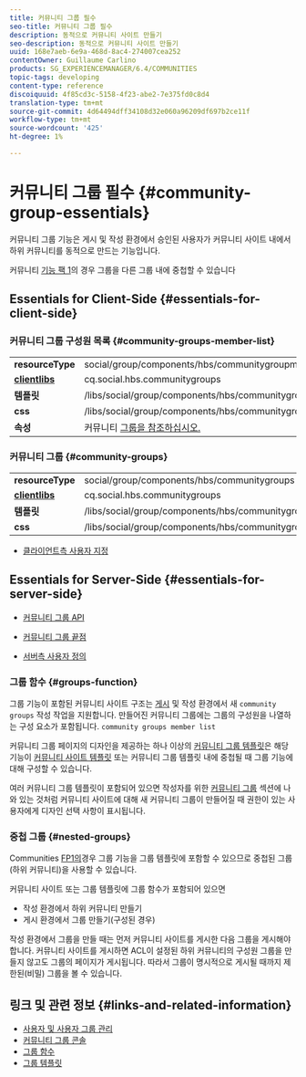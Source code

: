 ```yaml
---
title: 커뮤니티 그룹 필수
seo-title: 커뮤니티 그룹 필수
description: 동적으로 커뮤니티 사이트 만들기
seo-description: 동적으로 커뮤니티 사이트 만들기
uuid: 168e7aeb-6e9a-468d-8ac4-274007cea252
contentOwner: Guillaume Carlino
products: SG_EXPERIENCEMANAGER/6.4/COMMUNITIES
topic-tags: developing
content-type: reference
discoiquuid: 4f85cd3c-5158-4f23-abe2-7e375fd0c8d4
translation-type: tm+mt
source-git-commit: 4d64494dff34108d32e060a96209df697b2ce11f
workflow-type: tm+mt
source-wordcount: '425'
ht-degree: 1%

---
```



# 커뮤니티 그룹 필수 {#community-group-essentials}

커뮤니티 그룹 기능은 게시 및 작성 환경에서 승인된 사용자가 커뮤니티 사이트 내에서 하위 커뮤니티를 동적으로 만드는 기능입니다.

커뮤니티 [기능 팩 1](deploy-communities.md#latestfeaturepack)의 경우 그룹을 다른 그룹 내에 중첩할 수 있습니다

## Essentials for Client-Side {#essentials-for-client-side}

### 커뮤니티 그룹 구성원 목록 {#community-groups-member-list}

<table> 
 <tbody>
  <tr>
   <td> <strong>resourceType</strong></td> 
   <td>social/group/components/hbs/communitygroupmemberlist</td> 
  </tr>
  <tr>
   <td> <a href="clientlibs.md"><strong>clientlibs</strong></a></td> 
   <td>cq.social.hbs.communitygroups</td> 
  </tr>
  <tr>
   <td> <strong>템플릿</strong></td> 
   <td> /libs/social/group/components/hbs/communitygroupmemberlist/communitygroupmemberlist.hbs<br /> </td> 
  </tr>
  <tr>
   <td> <strong>css</strong></td> 
   <td> /libs/social/group/components/hbs/communitygroupmemberlist/clientlibs/memberList.css</td> 
  </tr>
  <tr>
   <td><strong>속성</strong></td> 
   <td>커뮤니티 <a href="creating-groups.md">그룹을 참조하십시오.</a></td> 
  </tr>
 </tbody>
</table>

### 커뮤니티 그룹 {#community-groups}

<table> 
 <tbody>
  <tr>
   <td> <strong>resourceType</strong></td> 
   <td>social/group/components/hbs/communitygroups</td> 
  </tr>
  <tr>
   <td> <a href="clientlibs.md"><strong>clientlibs</strong></a></td> 
   <td>cq.social.hbs.communitygroups</td> 
  </tr>
  <tr>
   <td> <strong>템플릿</strong></td> 
   <td> /libs/social/group/components/hbs/communitygroups/communitygroups.hbs<br /> </td> 
  </tr>
  <tr>
   <td> <strong>css</strong></td> 
   <td> /libs/social/group/components/hbs/communitygroupmemberlist/clientlibs/communitygroups.css</td> 
  </tr>
 </tbody>
</table>

* [클라이언트측 사용자 지정](client-customize.md)

## Essentials for Server-Side {#essentials-for-server-side}

* [커뮤니티 그룹 API](https://helpx.adobe.com/experience-manager/6-4/sites/developing/using/reference-materials/javadoc/com/adobe/cq/social/group/client/api/package-summary.html)

* [커뮤니티 그룹 끝점](https://helpx.adobe.com/experience-manager/6-4/sites/developing/using/reference-materials/javadoc/com/adobe/cq/social/group/client/endpoints/package-summary.html)

* [서버측 사용자 정의](server-customize.md)

### 그룹 함수 {#groups-function}

그룹 기능이 포함된 커뮤니티 사이트 구조는 [게시](functions.md#groups-function) 및 작성 환경에서 새 `community groups` 작성 작업을 지원합니다. 만들어진 커뮤니티 그룹에는 그룹의 구성원을 나열하는 구성 요소가 포함됩니다. `community groups member list`

커뮤니티 그룹 페이지의 디자인을 제공하는 하나 이상의 [커뮤니티 그룹 템플릿](tools-groups.md)은 해당 기능이 [커뮤니티 사이트 템플릿](sites.md) 또는 커뮤니티 그룹 템플릿 내에 중첩될 때 그룹 기능에 대해 구성할 수 있습니다.

여러 커뮤니티 그룹 템플릿이 포함되어 있으면 작성자를 위한 [커뮤니티 그룹](creating-groups.md) 섹션에 나와 있는 것처럼 커뮤니티 사이트에 대해 새 커뮤니티 그룹이 만들어질 때 권한이 있는 사용자에게 디자인 선택 사항이 표시됩니다.

### 중첩 그룹 {#nested-groups}

Communities [FP1의](deploy-communities.md#latestfeaturepack)경우 그룹 기능을 그룹 템플릿에 포함할 수 있으므로 중첩된 그룹(하위 커뮤니티)을 사용할 수 있습니다.

커뮤니티 사이트 또는 그룹 템플릿에 그룹 함수가 포함되어 있으면

* 작성 환경에서 하위 커뮤니티 만들기
* 게시 환경에서 그룹 만들기(구성된 경우)

작성 환경에서 그룹을 만들 때는 먼저 커뮤니티 사이트를 게시한 다음 그룹을 게시해야 합니다. 커뮤니티 사이트를 게시하면 ACL이 설정된 하위 커뮤니티의 구성원 그룹을 만들지 않고도 그룹의 페이지가 게시됩니다. 따라서 그룹이 명시적으로 게시될 때까지 제한된(비밀) 그룹을 볼 수 있습니다.

## 링크 및 관련 정보 {#links-and-related-information}

* [사용자 및 사용자 그룹 관리](users.md)
* [커뮤니티 그룹 콘솔](groups.md)
* [그룹 함수](functions.md#groups-function)
* [그룹 템플릿](tools-groups.md)

